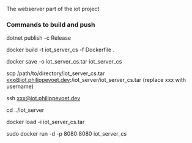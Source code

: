 The webserver part of the iot project

### Commands to build and push
dotnet publish -c Release

docker build -t iot_server_cs -f Dockerfile . 

docker save -o iot_server_cs.tar iot_server_cs

scp /path/to/directory/iot_server_cs.tar xxx@iot.philippevoet.dev:/iot_server/iot_server_cs.tar (replace xxx with username)

ssh xxx@iot.philippevoet.dev

cd ../iot_server

docker load -i iot_server_cs.tar

sudo docker run -d -p 8080:8080 iot_server_cs

